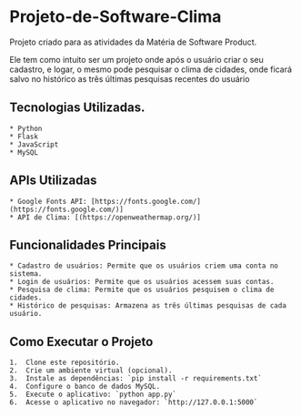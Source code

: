 # Projeto-de-Software-Clima

Projeto criado para as atividades da Matéria de Software Product.

Ele tem como intuito ser um projeto onde após o usuário criar o seu cadastro, e logar, o mesmo pode pesquisar o clima de cidades, onde ficará salvo no histórico as três últimas pesquisas recentes do usuário

## Tecnologias Utilizadas.

    * Python
    * Flask
    * JavaScript
    * MySQL
 

## APIs Utilizadas

    * Google Fonts API: [https://fonts.google.com/](https://fonts.google.com/)]
    * API de Clima: [(https://openweathermap.org/)]



 ## Funcionalidades Principais
 
    * Cadastro de usuários: Permite que os usuários criem uma conta no sistema.
    * Login de usuários: Permite que os usuários acessem suas contas.
    * Pesquisa de clima: Permite que os usuários pesquisem o clima de cidades.
    * Histórico de pesquisas: Armazena as três últimas pesquisas de cada usuário.

   ## Como Executar o Projeto

    1.  Clone este repositório.
    2.  Crie um ambiente virtual (opcional).
    3.  Instale as dependências: `pip install -r requirements.txt`
    4.  Configure o banco de dados MySQL.
    5.  Execute o aplicativo: `python app.py`
    6.  Acesse o aplicativo no navegador: `http://127.0.0.1:5000`
